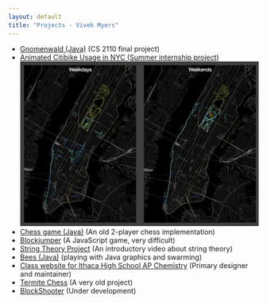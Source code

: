 ```yaml
---
layout: default
title: "Projects - Vivek Myers"
---
```


- [Gnomenwald (Java)](lib/GnomenWald.jar) (CS 2110 final project)
- <a href="pictures/Animated%20Citibike%20Usage.mp4">Animated Citibike Usage in NYC (Summer internship project) <img class="listpic" src="pictures/PastedGraphic-3%204.png"></a>
- [Chess game (Java)](lib/Chess.jar) (An old 2-player chess implementation)
- [Blockjumper](https://vm0.neocities.org/block-jumper.html) (A JavaScript game, very difficult)
- [String Theory Project](https://www.youtube.com/watch?v=r5W6tC1rbTQ) (An introductory video about string theory)
- [Bees (Java)](lib/Bees.jar) (playing with Java graphics and swarming)
- [Class website for Ithaca High School AP Chemistry](http://www.tuorichem.com) (Primary designer and maintainer)
- [Termite Chess](http://kbam.net/termite) (A very old project)
- [BlockShooter](http://vivekmyers.com/BlockShooter/) (Under development)

<script type="application/javascript">
  window.document.title = "Projects - Vivek Myers"
  function forAllByClass(cn, f) {
    var nl = document.getElementsByClassName(cn)
    for (var i = 0; i < nl.length; i++)
      f(nl[i])
  }
  function removeAll(cn) {
    forAllByClass(cn, function (n) { n.parentNode.removeChild(n) })
  }
  removeAll("project-tagline")
  forAllByClass("project-name",
      function(pn) { pn.innerText = "Vivek Myers" })
  setTimeout(function() {
    removeAll("site-footer")
  }, 1)
</script>
